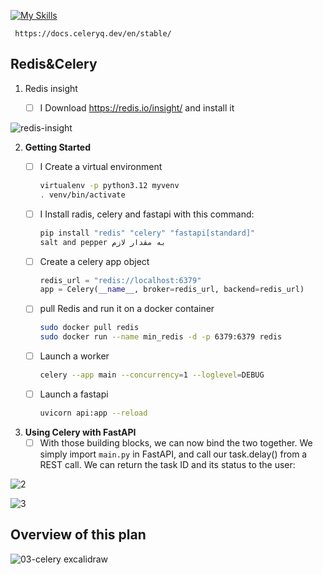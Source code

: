 
[![My Skills](https://skillicons.dev/icons?i=redis)](https://redis.io)
```
 https://docs.celeryq.dev/en/stable/
```


## Redis&Celery
1. Redis insight
    - [ ] I Download https://redis.io/insight/ and install it


![redis-insight](https://github.com/user-attachments/assets/46c23b3a-a4b2-4082-97de-97a24bdef400)



2. **Getting Started**
    - [ ]  I Create a virtual environment 
        
        ```bash
        virtualenv -p python3.12 myvenv
        . venv/bin/activate
        ```
        
    - [ ]  I Install radis, celery and fastapi with this command:
        ```bash
        pip install "redis" "celery" "fastapi[standard]"
        salt and pepper به مقدار لازم
        ```
        
    - [ ]  Create a celery app object 
        
        ```python
        redis_url = "redis://localhost:6379"
        app = Celery(__name__, broker=redis_url, backend=redis_url)
        ```
   - [ ] pull Redis and run it on a docker container
     ```bash
     sudo docker pull redis
     sudo docker run --name min_redis -d -p 6379:6379 redis
     ```        
    - [ ]  Launch a worker 
        ```bash
        celery --app main --concurrency=1 --loglevel=DEBUG
        ```
     - [ ] Launch a fastapi
       ```bash
       uvicorn api:app --reload
       ```
        
3. **Using Celery with FastAPI**
    - [ ]  With those building blocks, we can now bind the two together. We simply import `main.py` in FastAPI, and call our task.delay() from a REST call. We can return the task ID and its status to the user:

![2](https://github.com/user-attachments/assets/8447da8f-3248-4645-a7db-a0708bbe5717)

![3](https://github.com/user-attachments/assets/fc56f455-401c-408c-94eb-63d9e7e874d0)

## Overview of this plan

![03-celery excalidraw](https://github.com/user-attachments/assets/4dea865a-0bc1-439b-928b-5bfe1700e5da)

          
   
